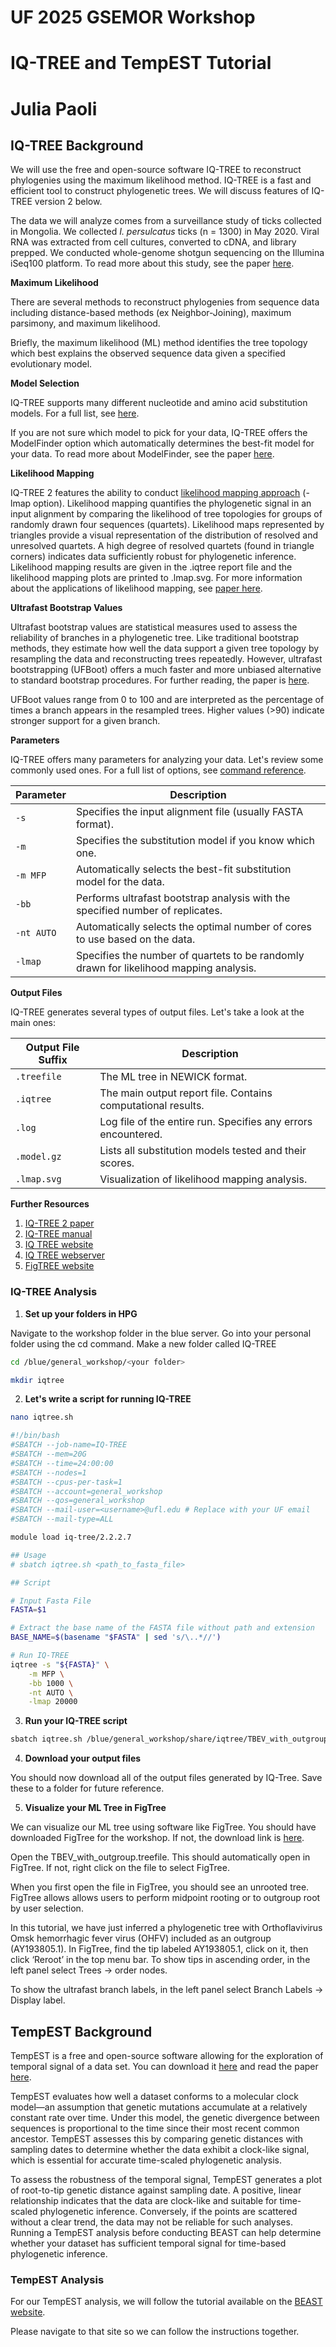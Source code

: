 # UF 2025 GSEMOR Workshop
# IQ-TREE and TempEST Tutorial
# Julia Paoli

## IQ-TREE Background

We will use the free and open-source software IQ-TREE to reconstruct phylogenies using the maximum likelihood method. IQ-TREE is a fast and efficient tool to construct phylogenetic trees. We will discuss features of IQ-TREE version 2 below. 

The data we will analyze comes from a surveillance study of ticks collected in Mongolia. We collected *I. persulcatus* ticks (n = 1300) in May 2020. Viral RNA was extracted from cell cultures, converted to cDNA, and library prepped. We conducted whole-genome shotgun sequencing on the Illumina iSeq100 platform. To read more about this study, see the paper [here](https://www.mdpi.com/2076-0817/13/12/1086).

**Maximum Likelihood**

There are several methods to reconstruct phylogenies from sequence data including distance-based methods (ex Neighbor-Joining), maximum parsimony, and maximum likelihood. 

Briefly, the maximum likelihood (ML) method identifies the tree topology which best explains the observed sequence data given a specified evolutionary model. 

**Model Selection**

IQ-TREE supports many different nucleotide and amino acid substitution models. For a full list, see [here](https://iqtree.github.io/doc/Substitution-Models). 

If you are not sure which model to pick for your data, IQ-TREE offers the ModelFinder option which automatically determines the best-fit model for your data. To read more about ModelFinder, see the paper [here](https://www.nature.com/articles/nmeth.4285). 

**Likelihood Mapping**

IQ-TREE 2 features the ability to conduct [likelihood mapping approach](https://www.pnas.org/doi/full/10.1073/pnas.94.13.6815) (-lmap option). Likelihood mapping quantifies the phylogenetic signal in an input alignment by comparing the likelihood of tree topologies for groups of randomly drawn four sequences (quartets). Likelihood maps represented by triangles provide a visual representation of the distribution of resolved and unresolved quartets. A high degree of resolved quartets (found in triangle corners) indicates data sufficiently robust for phylogenetic inference. Likelihood mapping results are given in the .iqtree report file and the likelihood mapping plots are printed to .lmap.svg. For more information about the applications of likelihood mapping, see [paper here](https://publichealth.jmir.org/2020/2/e19170/).

**Ultrafast Bootstrap Values**

Ultrafast bootstrap values are statistical measures used to assess the reliability of branches in a phylogenetic tree. Like traditional bootstrap methods, they estimate how well the data support a given tree topology by resampling the data and reconstructing trees repeatedly. However, ultrafast bootstrapping (UFBoot) offers a much faster and more unbiased alternative to standard bootstrap procedures. For further reading, the paper is [here](https://academic.oup.com/mbe/article/35/2/518/4565479?login=false).

UFBoot values range from 0 to 100 and are interpreted as the percentage of times a branch appears in the resampled trees. Higher values (>90) indicate stronger support for a given branch.

**Parameters**

IQ-TREE offers many parameters for analyzing your data. Let's review some commonly used ones. For a full list of options, see [command reference](https://iqtree.github.io/doc/Command-Reference#general-options). 


| Parameter       | Description                                                                 |
|-----------------|-----------------------------------------------------------------------------|
| `-s`            | Specifies the input alignment file (usually FASTA format).                |
| `-m`            | Specifies the substitution model if you know which one.                    |
| `-m MFP`        | Automatically selects the best-fit substitution model for the data.        |
| `-bb`           | Performs ultrafast bootstrap analysis with the specified number of replicates. |
| `-nt AUTO`      | Automatically selects the optimal number of cores to use based on the data.|
| `-lmap`         | Specifies the number of quartets to be randomly drawn for likelihood mapping analysis. |

**Output Files**

IQ-TREE generates several types of output files. Let's take a look at the main ones:

| Output File Suffix | Description                                                                 |
|--------------------|-----------------------------------------------------------------------------|
| `.treefile`        | The ML tree in NEWICK format.                                              |
| `.iqtree`          | The main output report file. Contains computational results.               |
| `.log`             | Log file of the entire run. Specifies any errors encountered.              |
| `.model.gz`        | Lists all substitution models tested and their scores.                    |
| `.lmap.svg`        | Visualization of likelihood mapping analysis.                              |



**Further Resources**

1. [IQ-TREE 2 paper](https://academic.oup.com/mbe/article/37/5/1530/5721363)
2. [IQ-TREE manual](http://www.iqtree.org/doc/iqtree-doc.pdf)
3. [IQ TREE website](https://iqtree.github.io/)
4. [IQ TREE webserver](http://iqtree.cibiv.univie.ac.at/)
5. [FigTREE website](https://tree.bio.ed.ac.uk/software/figtree/)

### IQ-TREE Analysis


1. **Set up your folders in HPG**

Navigate to the workshop folder in the blue server. Go into your personal folder using the cd command. Make a new folder called IQ-TREE

```bash
cd /blue/general_workshop/<your folder>
```

```bash
mkdir iqtree
```

2. **Let's write a script for running IQ-TREE**

```bash
nano iqtree.sh
```

```bash
#!/bin/bash
#SBATCH --job-name=IQ-TREE
#SBATCH --mem=20G
#SBATCH --time=24:00:00
#SBATCH --nodes=1
#SBATCH --cpus-per-task=1
#SBATCH --account=general_workshop
#SBATCH --qos=general_workshop
#SBATCH --mail-user=<username>@ufl.edu # Replace with your UF email
#SBATCH --mail-type=ALL

module load iq-tree/2.2.2.7

## Usage
# sbatch iqtree.sh <path_to_fasta_file>

## Script

# Input Fasta File
FASTA=$1

# Extract the base name of the FASTA file without path and extension
BASE_NAME=$(basename "$FASTA" | sed 's/\..*//')

# Run IQ-TREE
iqtree -s "${FASTA}" \
    -m MFP \
    -bb 1000 \
    -nt AUTO \
    -lmap 20000
```

3. **Run your IQ-TREE script**
```bash
sbatch iqtree.sh /blue/general_workshop/share/iqtree/TBEV_with_outgroup.fasta
```

4. **Download your output files**

You should now download all of the output files generated by IQ-Tree. Save these to a folder for future reference. 

5. **Visualize your ML Tree in FigTree**

We can visualize our ML tree using software like FigTree. You should have downloaded FigTree for the workshop. If not, the download link is [here](https://github.com/rambaut/figtree/releases).

Open the TBEV_with_outgroup.treefile. This should automatically open in FigTree. If not, right click on the file to select FigTree. 

When you first open the file in FigTree, you should see an unrooted tree. FigTree allows  allows users to perform midpoint rooting or to outgroup root by user selection. 

In this tutorial, we have just inferred a phylogenetic tree with Orthoflavivirus Omsk hemorrhagic fever virus (OHFV) included as an outgroup (AY193805.1). In FigTree, find the tip labeled AY193805.1, click on it, then click ‘Reroot’ in the top menu bar.
To show tips in ascending order, in the left panel select Trees &rarr; order nodes.

To show the ultrafast branch labels, in the left panel select Branch Labels &rarr; Display label.

## TempEST Background

TempEST is a free and open-source software allowing for the exploration of temporal signal of a data set. You can download it [here](https://tree.bio.ed.ac.uk/software/figtree/) and read the paper [here](https://academic.oup.com/ve/article/2/1/vew007/1753488?login=false).

TempEST evaluates how well a dataset conforms to a molecular clock model—an assumption that genetic mutations accumulate at a relatively constant rate over time. Under this model, the genetic divergence between sequences is proportional to the time since their most recent common ancestor. TempEST assesses this by comparing genetic distances with sampling dates to determine whether the data exhibit a clock-like signal, which is essential for accurate time-scaled phylogenetic analysis.

To assess the robustness of the temporal signal, TempEST generates a plot of root-to-tip genetic distance against sampling date. A positive, linear relationship indicates that the data are clock-like and suitable for time-scaled phylogenetic inference. Conversely, if the points are scattered without a clear trend, the data may not be reliable for such analyses. Running a TempEST analysis before conducting BEAST can help determine whether your dataset has sufficient temporal signal for time-based phylogenetic inference.

### TempEST Analysis

For our TempEST analysis, we will follow the tutorial available on the [BEAST website](https://beast.community/tempest_tutorial). 

Please navigate to that site so we can follow the instructions together.
